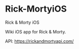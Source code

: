 # Rick-MortyiOS
Rick &amp; Morty iOS

Wiki iOS app for Rick & Morty. 

API: https://rickandmortyapi.com/
